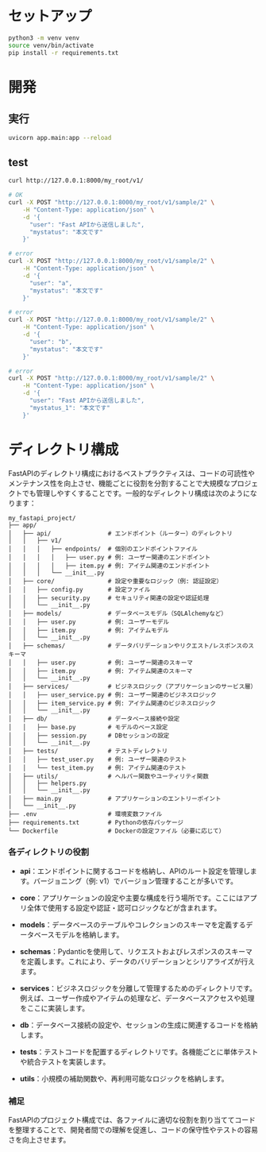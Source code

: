 # セットアップ
```bash
python3 -m venv venv
source venv/bin/activate
pip install -r requirements.txt
```

# 開発
## 実行
```bash
uvicorn app.main:app --reload
```

## test
```bash
curl http://127.0.0.1:8000/my_root/v1/

# OK
curl -X POST "http://127.0.0.1:8000/my_root/v1/sample/2" \
    -H "Content-Type: application/json" \
    -d '{
      "user": "Fast APIから送信しました",
      "mystatus": "本文です"
    }'

# error
curl -X POST "http://127.0.0.1:8000/my_root/v1/sample/2" \
    -H "Content-Type: application/json" \
    -d '{
      "user": "a",
      "mystatus": "本文です"
    }'

# error
curl -X POST "http://127.0.0.1:8000/my_root/v1/sample/2" \
    -H "Content-Type: application/json" \
    -d '{
      "user": "b",
      "mystatus": "本文です"
    }'

# error
curl -X POST "http://127.0.0.1:8000/my_root/v1/sample/2" \
    -H "Content-Type: application/json" \
    -d '{
      "user": "Fast APIから送信しました",
      "mystatus_1": "本文です"
    }'
```

# ディレクトリ構成
FastAPIのディレクトリ構成におけるベストプラクティスは、コードの可読性やメンテナンス性を向上させ、機能ごとに役割を分割することで大規模なプロジェクトでも管理しやすくすることです。一般的なディレクトリ構成は次のようになります：

```
my_fastapi_project/
├── app/
│   ├── api/                # エンドポイント（ルーター）のディレクトリ
│   │   ├── v1/
│   │   │   ├── endpoints/  # 個別のエンドポイントファイル
│   │   │   │   ├── user.py # 例: ユーザー関連のエンドポイント
│   │   │   │   ├── item.py # 例: アイテム関連のエンドポイント
│   │   │   └── __init__.py
│   ├── core/               # 設定や重要なロジック（例: 認証設定）
│   │   ├── config.py       # 設定ファイル
│   │   ├── security.py     # セキュリティ関連の設定や認証処理
│   │   └── __init__.py
│   ├── models/             # データベースモデル（SQLAlchemyなど）
│   │   ├── user.py         # 例: ユーザーモデル
│   │   ├── item.py         # 例: アイテムモデル
│   │   └── __init__.py
│   ├── schemas/            # データバリデーションやリクエスト/レスポンスのスキーマ
│   │   ├── user.py         # 例: ユーザー関連のスキーマ
│   │   ├── item.py         # 例: アイテム関連のスキーマ
│   │   └── __init__.py
│   ├── services/           # ビジネスロジック（アプリケーションのサービス層）
│   │   ├── user_service.py # 例: ユーザー関連のビジネスロジック
│   │   ├── item_service.py # 例: アイテム関連のビジネスロジック
│   │   └── __init__.py
│   ├── db/                 # データベース接続や設定
│   │   ├── base.py         # モデルのベース設定
│   │   ├── session.py      # DBセッションの設定
│   │   └── __init__.py
│   ├── tests/              # テストディレクトリ
│   │   ├── test_user.py    # 例: ユーザー関連のテスト
│   │   └── test_item.py    # 例: アイテム関連のテスト
│   ├── utils/              # ヘルパー関数やユーティリティ関数
│   │   ├── helpers.py
│   │   └── __init__.py
│   ├── main.py             # アプリケーションのエントリーポイント
│   └── __init__.py
├── .env                    # 環境変数ファイル
├── requirements.txt        # Pythonの依存パッケージ
└── Dockerfile              # Dockerの設定ファイル（必要に応じて）
```

### 各ディレクトリの役割

- **api**：エンドポイントに関するコードを格納し、APIのルート設定を管理します。バージョニング（例: v1）でバージョン管理することが多いです。
  
- **core**：アプリケーションの設定や主要な構成を行う場所です。ここにはアプリ全体で使用する設定や認証・認可ロジックなどが含まれます。

- **models**：データベースのテーブルやコレクションのスキーマを定義するデータベースモデルを格納します。

- **schemas**：Pydanticを使用して、リクエストおよびレスポンスのスキーマを定義します。これにより、データのバリデーションとシリアライズが行えます。

- **services**：ビジネスロジックを分離して管理するためのディレクトリです。例えば、ユーザー作成やアイテムの処理など、データベースアクセスや処理をここに実装します。

- **db**：データベース接続の設定や、セッションの生成に関連するコードを格納します。

- **tests**：テストコードを配置するディレクトリです。各機能ごとに単体テストや統合テストを実装します。

- **utils**：小規模の補助関数や、再利用可能なロジックを格納します。

### 補足
FastAPIのプロジェクト構成では、各ファイルに適切な役割を割り当ててコードを整理することで、開発者間での理解を促進し、コードの保守性やテストの容易さを向上させます。
